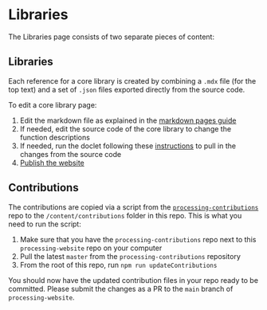 # Libraries

The Libraries page consists of two separate pieces of content:

## Libraries

Each reference for a core library is created by combining a `.mdx` file (for the top text) and a set of `.json` files exported directly from the source code.

To edit a core library page:

1. Edit the markdown file as explained in the [markdown pages guide](/docs/markdown-pages.md)
2. If needed, edit the source code of the core library to change the function descriptions
3. If needed, run the doclet following these [instructions](https://github.com/processing/processing-doclet/blob/main/README.md) to pull in the changes from the source code
4. [Publish the website](/docs/publish.md)

## Contributions

The contributions are copied via a script from the [`processing-contributions`](https://github.com/processing/processing-contributions) repo to the `/content/contributions` folder in this repo. This is what you need to run the script:

1. Make sure that you have the `processing-contributions` repo next to this `processing-website` repo on your computer
1. Pull the latest `master` from the `processing-contributions` repository
1. From the root of this repo, run `npm run updateContributions`

You should now have the updated contribution files in your repo ready to be committed. Please submit the changes as a PR to the `main` branch of `processing-website`.
